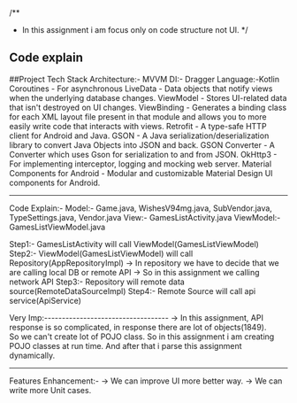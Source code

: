 /**
* In this assignment i am focus only on code structure not UI.
*/

## Code explain

##Project Tech Stack
Architecture:-  MVVM
DI:-   Dragger
Language:-Kotlin
Coroutines - For asynchronous
LiveData - Data objects that notify views when the underlying database changes.
ViewModel - Stores UI-related data that isn't destroyed on UI changes.
ViewBinding - Generates a binding class for each XML layout file present in that module and allows you to more easily write code that interacts with views.
Retrofit - A type-safe HTTP client for Android and Java.
GSON - A Java serialization/deserialization library to convert Java Objects into JSON and back.
GSON Converter - A Converter which uses Gson for serialization to and from JSON.
OkHttp3 - For implementing interceptor, logging and mocking web server.
Material Components for Android - Modular and customizable Material Design UI components for Android.

----------------------------------------------------------------------------------------------------
Code Explain:-
Model:-     Game.java, WishesV94mg.java, SubVendor.java, TypeSettings.java, Vendor.java
View:-      GamesListActivity.java
ViewModel:- GamesListViewModel.java

Step1:- GamesListActivity will call ViewModel(GamesListViewModel)
Step2:- ViewModel(GamesListViewModel) will call Repository(AppRepositoryImpl)
           -> In repository we have to decide that we are calling local DB or remote API
           -> So in this assignment we calling network API
Step3:- Repository will remote data source(RemoteDataSourceImpl)
Step4:- Remote Source will call api service(ApiService)

Very Imp:-----------------------------------
-> In this assignment, API response is so complicated, in response there are lot of objects(1849).\
   So we can't create lot of POJO class. So in this assignment i am creating POJO classes at run time.
   And after that i parse this assignment dynamically.


----------------------------------------------------------------------------------------------------
Features Enhancement:-
-> We can improve UI more better way.
-> We can write more Unit cases.
